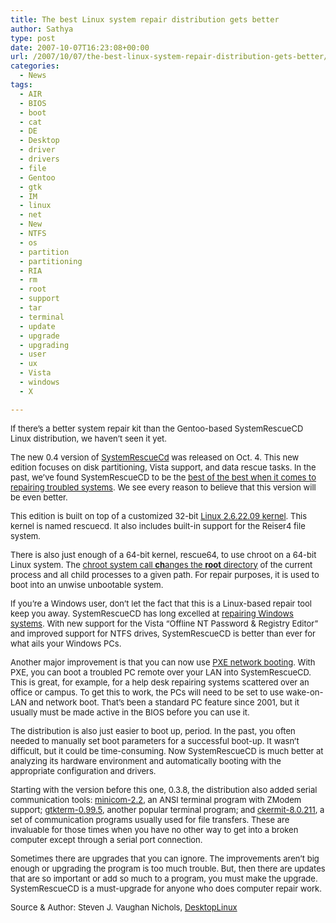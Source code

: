 ```yaml
---
title: The best Linux system repair distribution gets better
author: Sathya
type: post
date: 2007-10-07T16:23:08+00:00
url: /2007/10/07/the-best-linux-system-repair-distribution-gets-better/
categories:
  - News
tags:
  - AIR
  - BIOS
  - boot
  - cat
  - DE
  - Desktop
  - driver
  - drivers
  - file
  - Gentoo
  - gtk
  - IM
  - linux
  - net
  - New
  - NTFS
  - os
  - partition
  - partitioning
  - RIA
  - rm
  - root
  - support
  - tar
  - terminal
  - update
  - upgrade
  - upgrading
  - user
  - ux
  - Vista
  - windows
  - X

---
```

<font size="2">If there&#8217;s a better system repair kit than the Gentoo-based SystemRescueCD Linux distribution, we haven&#8217;t seen it yet.</font>

<font size="2">The new 0.4 version of <a href="http://www.sysresccd.org/"> SystemRescueCd</a> was released on Oct. 4. This new edition focuses on disk partitioning, Vista support, and data rescue tasks. In the past, we&#8217;ve found SystemRescueCD to be the <a href="http://www.linux-watch.com/news/NS9297647757.html"> best of the best when it comes to repairing troubled systems</a>. We see every reason to believe that this version will be even better.</font>

 <font size="2">This edition is built on top of a customized 32-bit <a href="http://www.linux-watch.com/news/NS8173766270.html">Linux 2.6.22.09 kernel</a>. This kernel is named rescuecd. It also includes built-in support for the Reiser4 file system.</font>

 <font size="2">There is also just enough of a 64-bit kernel, rescue64, to use chroot on a 64-bit Linux system. The <a href="http://www.unixwiz.net/techtips/chroot-practices.html">chroot system call <strong>ch</strong>anges the <strong>root</strong> directory</a> of the current process and all child processes to a given path. For repair purposes, it is used to boot into an unwise unbootable system.</font>

<font size="2">If you&#8217;re a Windows user, don&#8217;t let the fact that this is a Linux-based repair tool keep you away. SystemRescueCD has long excelled at <a href="http://www.linux-watch.com/news/NS6659533347.html">repairing Windows systems</a>. With new support for the Vista “Offline NT Password & Registry Editor” and improved support for NTFS drives, SystemRescueCD is better than ever for what ails your Windows PCs.</font>

<font size="2">Another major improvement is that you can now use <a href="http://www.kegel.com/linux/pxe.html">PXE network booting</a>. With PXE, you can boot a troubled PC remote over your LAN into SystemRescueCD. This is great, for example, for a help desk repairing systems scattered over an office or campus. To get this to work, the PCs will need to be set to use wake-on-LAN and network boot. That&#8217;s been a standard PC feature since 2001, but it usually must be made active in the BIOS before you can use it.</font>

<font size="2">The distribution is also just easier to boot up, period. In the past, you often needed to manually set boot parameters for a successful boot-up. It wasn&#8217;t difficult, but it could be time-consuming. Now SystemRescueCD is much better at analyzing its hardware environment and automatically booting with the appropriate configuration and drivers.</font>

<font size="2">Starting with the version before this one, 0.3.8, the distribution also added serial communication tools: <a href="ttp://alioth.debian.org/projects/minicom">minicom-2.2</a>, an ANSI terminal program with ZModem support; <a href="http://sourceforge.net/projects/gtkterm">gtkterm-0.99.5</a>, another popular terminal program; and <a href="http://www.columbia.edu/kermit/ck80.html">ckermit-8.0.211</a>, a set of communication programs usually used for file transfers. These are invaluable for those times when you have no other way to get into a broken computer except through a serial port connection.</font>

<font size="2">Sometimes there are upgrades that you can ignore. The improvements aren&#8217;t big enough or upgrading the program is too much trouble. But, then there are updates that are so important or add so much to a program, you must make the upgrade. SystemRescueCD is a must-upgrade for anyone who does computer repair work.</font>

<font size="2">Source & Author: Steven J. Vaughan Nichols, <a href="http://desktoplinux.com/news/NS4076782266.html">DesktopLinux</a></font>